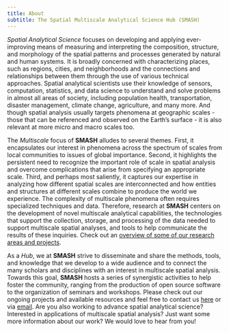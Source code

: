 ```yaml
---
title: About
subtitle: The Spatial Multiscale Analytical Science Hub (SMASH)
---
```


_Spatial Analytical Science_ focuses on developing and applying ever-improving means of measuring and interpreting the composition, structure, and morphology of the spatial patterns and processes generated by natural and human systems. It is broadly concerned with characterizing places, such as regions, cities, and neighborhoods and the connections and relationships between them through the use of various technical approaches. Spatial analytical scientists use their knowledge of sensors, computation, statistics, and data science to understand and solve problems in almost all areas of society, including population health, transportation, disaster management, climate change, agriculture, and many more. And though spatial analysis usually targets phenomena at geographic scales - those that can be referenced and observed on the Earth’s surface - it is also relevant at more micro and macro scales too.

The _Multiscale_ focus of **SMASH** alludes to several themes. First, it encapsulates our interest in phenomena across the spectrum of scales from local communities to issues of global importance. Second, it highlights the persistent need to recognize the important role of scale in spatial analysis and overcome complications that arise from specifying an appropriate scale. Third, and perhaps most saliently, it captures our expertise in analyzing how different spatial scales are interconnected and how entities and structures at different scales combine to produce the world we experience. The complexity of multiscale phenomena often requires specialized techniques and data. Therefore, research at **SMASH** centers on the development of novel multiscale analytical capabilities, the technologies that support the collection, storage, and processing of the data needed to support multiscale spatial analyses, and tools to help communicate the results of these inquiries. Check out an [overview of some of our research areas and projects](https://geosmash.net/projects/).

As a _Hub_, we at **SMASH** strive to disseminate and share the methods, tools, and knowledge that we develop to a wide audience and to connect the many scholars and disciplines with an interest in multiscale spatial analysis. Towards this goal, **SMASH** hosts a series of synergistic activities to help foster the community, ranging from the production of open source software to the organization of seminars and workshops. Please check out our ongoing projects and available resources and feel free to contact us [here](https://geosmash.net/contact) or via [email](mailto:geosmashub@gmail.com). Are you also working to advance spatial analytical science? Interested in applications of multiscale spatial analysis? Just want some more information about our work? We would love to hear from you!
